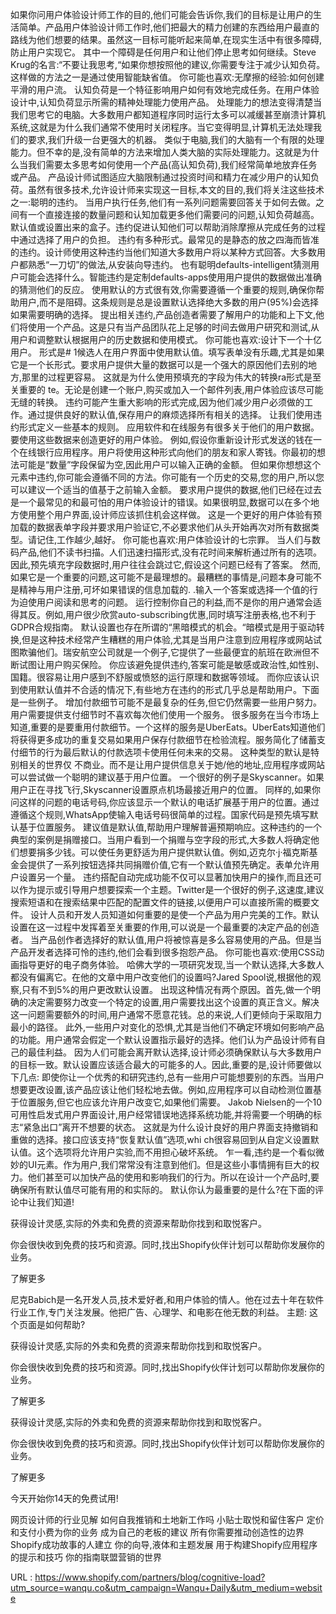  
 如果你问用户体验设计师工作的目的,他们可能会告诉你,我们的目标是让用户的生活简单。产品用户体验设计师工作时,他们把最大的精力创建的东西给用户最直的路线为他们想要的结果。虽然这一目标可能听起来简单,在现实生活中有很多障碍,防止用户实现它。 
 其中一个障碍是任何用户和让他们停止思考如何继续。Steve Krug的名言:“不要让我思考,“如果你想按照他的建议,你需要专注于减少认知负荷。这样做的方法之一是通过使用智能缺省值。 
 你可能也喜欢:无摩擦的经验:如何创建平滑的用户流。 
 认知负荷是一个特征影响用户如何有效地完成任务。在用户体验设计中,认知负荷显示所需的精神处理能力使用产品。 
 处理能力的想法变得清楚当我们思考它的电脑。大多数用户都知道程序同时运行太多可以减缓甚至崩溃计算机系统,这就是为什么我们通常不使用时关闭程序。当它变得明显,计算机无法处理我们的要求,我们升级一台更强大的机器。 
 类似于电脑,我们的大脑有一个有限的处理能力。但不幸的是,没有简单的方法来增加人类大脑的实际处理能力。这就是为什么当我们需要太多思考如何使用一个产品(高认知负荷),我们经常简单地放弃任务或产品。 
 产品设计师试图适应大脑限制通过投资时间和精力在减少用户的认知负荷。虽然有很多技术,允许设计师来实现这一目标,本文的目的,我们将关注这些技术之一:聪明的违约。 
 当用户执行任务,他们有一系列问题需要回答关于如何去做。之间有一个直接连接的数量问题和认知加载更多他们需要问的问题,认知负荷越高。 
 默认值或设置出来的盒子。违约促进认知他们可以帮助消除摩擦从完成任务的过程中通过选择了用户的负担。 
 违约有多种形式。最常见的是静态的放之四海而皆准的违约。设计师使用这种违约当他们知道大多数用户将以某种方式回答。大多数用户都熟悉“一刀切”的做法,从安装向导违约。 
 也有聪明defaults-intelligent猜测用户可能会选择什么。智能违约是定制defaults-apps使用用户提供的数据做出准确的猜测他们的反应。 
 使用默认的方式很有效,你需要遵循一个重要的规则,确保你帮助用户,而不是阻碍。这条规则是总是设置默认选择绝大多数的用户(95%)会选择如果需要明确的选择。 
 提出相关违约,产品创造者需要了解用户的功能和上下文,他们将使用一个产品。这是只有当产品团队花上足够的时间去做用户研究和测试,从用户和调整默认根据用户的历史数据和使用模式。 
 你可能也喜欢:设计下一个十亿用户。 
 形式是# 1候选人在用户界面中使用默认值。填写表单没有乐趣,尤其是如果它是一个长形式。要求用户提供大量的数据可以是一个强大的原因他们去别的地方,那里的过程更容易。 
 这就是为什么使用预填充的字段为伟大的转换ra形式是至关重要的 
 te。无论是创建一个账户,购买或加入一个邮件列表,用户体验应该尽可能无缝的转换。 
 违约可能产生重大影响的形式完成,因为他们减少用户必须做的工作。通过提供良好的默认值,保存用户的麻烦选择所有相关的选择。 
 让我们使用违约形式定义一些基本的规则。 
 应用软件和在线服务有很多关于他们的用户数据。要使用这些数据来创造更好的用户体验。 
 例如,假设你重新设计形式发送的钱在一个在线银行应用程序。用户将使用这种形式向他们的朋友和家人寄钱。你最初的想法可能是“数量”字段保留为空,因此用户可以输入正确的金额。 
 但如果你想想这个元素中违约,你可能会遵循不同的方法。你可能有一个历史的交易,您的用户,所以您可以建议一个适当的值基于之前输入金额。 
 要求用户提供的数据,他们已经在过去是一个最常见的和最可怕的用户体验设计的错误。如果很明显,数据可以在多个地方使用整个用户界面,设计师应该抓住机会这样做。 
 这是一个更好的用户体验有预加载的数据表单字段并要求用户验证它,不必要求他们从头开始再次对所有数据类型。请记住,工作越少,越好。 
 你可能也喜欢:用户体验设计的七宗罪。 
 当人们与数码产品,他们不读书扫描。人们迅速扫描形式,没有花时间来解析通过所有的选项。因此,预先填充字段数据时,用户往往会跳过它,假设这个问题已经有了答案。 
 然而,如果它是一个重要的问题,这可能不是最理想的。最糟糕的事情是,问题本身可能不是精神与用户注册,可坏如果错误的信息加载的. .输入一个答案或选择一个值的行为迫使用户阅读和思考的问题。 
 运行控制你自己的利益,而不是你的用户通常会适得其反。例如,用户很少欣赏auto-subscribing优惠,同时填写注册表格,也不利于GDPR合规指南。 
 默认设置也存在所谓的“黑暗模式的机会。“暗模式是用于驱动转换,但是这种技术经常产生糟糕的用户体验,尤其是当用户注意到应用程序或网站试图欺骗他们。瑞安航空公司就是一个例子,它提供了一些最便宜的航班在欧洲但不断试图让用户购买保险。 
 你应该避免提供违约,答案可能是敏感或政治性,如性别、国籍。很容易让用户感到不舒服或愤怒的运行原理和数据等领域。 
 而你应该认识到使用默认值并不合适的情况下,有些地方在违约的形式几乎总是帮助用户。下面是一些例子。 
 增加付款细节可能不是最复杂的任务,但它仍然需要一些用户努力。用户需要提供支付细节时不喜欢每次他们使用一个服务。 
 很多服务在当今市场上知道,重要的是要重用付款细节。一个这样的服务是UberEats。UberEats知道他们将获得更多成功的重复交易如果用户保存付款细节在检验流程。服务简化了储蓄支付细节的行为最后默认的付款选项卡使用任何未来的交易。 
 这种类型的默认是特别相关的世界仅 
 不商业。而不是让用户提供信息关于她/他的地址,应用程序或网站可以尝试做一个聪明的建议基于用户位置。 
 一个很好的例子是Skyscanner。如果用户正在寻找飞行,Skyscanner设置原点机场最接近用户的位置。 
 同样的,如果你问这样的问题的电话号码,你应该显示一个默认的电话扩展基于用户的位置。通过遵循这个规则,WhatsApp使输入电话号码很简单的过程。国家代码是预先填写默认基于位置服务。 
 建议值是默认值,帮助用户理解普遍预期响应。这种违约的一个典型的案例是捐赠接口。当用户看到一个捐赠与空字段的形式,大多数人将确定他们想要捐多少钱。可以使任务更舒适为用户提供默认值。例如,迈克尔·j·福克斯基金会提供了一系列按钮选择共同捐赠价值,它有一个默认值预先确定。表单允许用户设置另一个量。 
 违约搭配自动完成功能不仅可以显著加快用户的操作,而且还可以作为提示或引导用户想要探索一个主题。Twitter是一个很好的例子,这速度,建议搜索短语和在搜索结果中匹配的配置文件的链接,以便用户可以直接所需的概要文件。 
 设计人员和开发人员知道如何重要的是使一个产品为用户完美的工作。默认设置在这一过程中发挥着至关重要的作用,可以说是一个最重要的决定产品的创造者。 
 当产品创作者选择好的默认值,用户将被惊喜是多么容易使用的产品。但是当产品开发者选择可怜的违约,他们会看到很多抱怨产品。 
 你可能也喜欢:使用CSS动画指导更好的电子商务体验。 
 哈佛大学的一项研究发现,当一个默认选择,大多数人都没有偏离它。在他的文章中用户改变他们的设置吗?Jared Spool说,根据他的观察,只有不到5%的用户更改默认设置。 
 出现这种情况有两个原因。首先,做一个明确的决定需要努力改变一个特定的设置,用户需要找出这个设置的真正含义。解决这一问题需要额外的时间,用户通常不愿意花钱。总的来说,人们更倾向于采取阻力最小的路径。 
 此外,一些用户对变化的恐惧,尤其是当他们不确定环境如何影响产品的功能。用户通常会假定一个默认设置指示最好的选择。他们认为产品设计师有自己的最佳利益。 
 因为人们可能会离开默认选择,设计师必须确保默认与大多数用户的目标一致。默认设置应该适合最大的可能多的人。因此,重要的是,设计师要做以下几点: 
 即使你让一个优秀的和研究违约,总有一些用户可能想要别的东西。当用户想要更改设置,该产品应该让他们轻松地去做。例如,应用程序可以自动检测位置基于位置服务,但它也应该允许用户改变它,如果他们需要。 
 Jakob Nielsen的一个10可用性启发式用户界面设计,用户经常错误地选择系统功能,并将需要一个明确的标志“紧急出口”离开不想要的状态。 
 这就是为什么设计良好的用户界面支持撤销和重做的选择。接口应该支持“恢复默认值”选项,whi 
 ch很容易回到从自定义设置默认值。这个选项将允许用户实验,而不用担心破坏系统。 
 乍一看,违约是一个看似微妙的UI元素。作为用户,我们常常没有注意到他们。但是这些小事情拥有巨大的权力。他们甚至可以加快产品的使用和影响我们的行为。所以在设计一个产品时,要确保所有默认值尽可能有用的和实际的。 
 默认你认为最重要的是什么?在下面的评论中让我们知道! 
  
 获得设计灵感,实际的外卖和免费的资源来帮助你找到和取悦客户。 
  
  
 你会很快收到免费的技巧和资源。同时,找出Shopify伙伴计划可以帮助你发展你的业务。 
  
  
  
 了解更多 
  
  
 尼克Babich是一名开发人员,技术爱好者,和用户体验的情人。他在过去十年在软件行业工作,专门关注发展。他把广告、心理学、和电影在他无数的利益。 
 主题: 
 这个页面是如何帮助? 
  
 获得设计灵感,实际的外卖和免费的资源来帮助你找到和取悦客户。 
  
  
 你会很快收到免费的技巧和资源。同时,找出Shopify伙伴计划可以帮助你发展你的业务。 
  
  
  
 了解更多 
  
  
  
 获得设计灵感,实际的外卖和免费的资源来帮助你找到和取悦客户。 
  
  
 你会很快收到免费的技巧和资源。同时,找出Shopify伙伴计划可以帮助你发展你的业务。 
  
  
  
 了解更多 
  
  
  
 今天开始你14天的免费试用! 
  
 网页设计师的行业见解 
 如何自我推销和土地新工作吗 
 小贴士取悦和留住客户 
 定价和支付小费为你的业务 
 成为自己的老板的建议 
 所有你需要推动创造性的边界 
 Shopify成功故事的人建立 
 你的向导,液体和主题发展 
 用于构建Shopify应用程序的提示和技巧 
 你的指南联盟营销的世界 
  
   
  URL : https://www.shopify.com/partners/blog/cognitive-load?utm_source=wanqu.co&utm_campaign=Wanqu+Daily&utm_medium=website